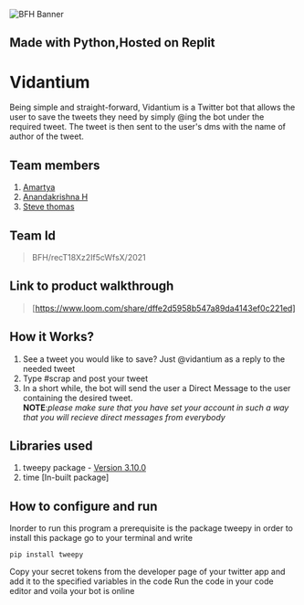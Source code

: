 ![BFH Banner](https://trello-attachments.s3.amazonaws.com/542e9c6316504d5797afbfb9/542e9c6316504d5797afbfc1/39dee8d993841943b5723510ce663233/Frame_19.png)
## __Made with Python__,__Hosted on Replit__
# Vidantium
Being simple and straight-forward, Vidantium is a Twitter bot that allows the user to save the tweets they need by simply @ing the bot under the required tweet. The tweet is then sent to the user's dms with the name of author of the tweet.
## Team members
1. [Amartya](https://github.com/am4rtya)
2. [Anandakrishna H](https://github.com/lmntrx010)
3. [Steve thomas](https://github.com/Flame338)
## Team Id
>BFH/recT18Xz2If5cWfsX/2021
## Link to product walkthrough
>[https://www.loom.com/share/dffe2d5958b547a89da4143ef0c221ed]
## How it Works?
1. See a tweet you would like to save? Just @vidantium as a reply to the needed tweet
2. Type #scrap and post your tweet
3. In a short while, the bot will send the user a Direct Message to the user containing the desired tweet.  
   __NOTE__:_please make sure that you have set your account in such a way that you will recieve direct messages from everybody_
## Libraries used
1. tweepy package - [Version 3.10.0](https://docs.tweepy.org/en/latest/install.html)
2. time [In-built package]
## How to configure and run
Inorder to run this program a prerequisite is the package tweepy in order to install this package go to your terminal and write
```terminal
pip install tweepy
```
Copy your secret tokens from the developer page of your twitter app and add it to the specified variables in the code
Run the code in your code editor and voila your bot is online
                                                                
                                                               
                                                              

